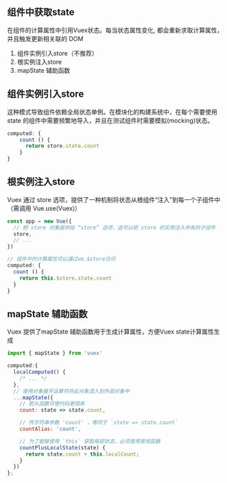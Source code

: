 
## 组件中获取state
在组件的计算属性中引用Vuex状态。每当状态属性变化, 都会重新求取计算属性，并且触发更新相关联的 DOM

1. 组件实例引入store（不推荐）
2. 根实例注入store
3. mapState 辅助函数

## 组件实例引入store
这种模式导致组件依赖全局状态单例。在模块化的构建系统中，在每个需要使用 state 的组件中需要频繁地导入，并且在测试组件时需要模拟(mocking)状态。
```js
computed: {
    count () {
      return store.state.count
    }
}
```

## 根实例注入store
Vuex 通过 store 选项，提供了一种机制将状态从根组件“注入”到每一个子组件中（需调用 Vue.use(Vuex)）

```js
const app = new Vue({
  // 把 store 对象提供给 “store” 选项，这可以把 store 的实例注入所有的子组件
  store,
  // ...
})

// 组件中的计算属性可以通过vm.$store访问
computed: {
  count () {
    return this.$store.state.count
  }
}
```

## mapState 辅助函数
Vuex 提供了mapState 辅助函数用于生成计算属性，方便Vuex state计算属性生成
```js
import { mapState } from 'vuex'

computed:{
  localComputed() {
    /* ... */
  },
  // 使用对象展开运算符将此对象混入到外部对象中
  ...mapState({
    // 箭头函数可使代码更简练
    count: state => state.count,

    // 传字符串参数 'count' ，等同于 `state => state.count`
    countAlias: 'count',

    // 为了能够使用 `this` 获取局部状态，必须使用常规函数
    countPlusLocalState(state) {
      return state.count + this.localCount;
    }
  })
};
```